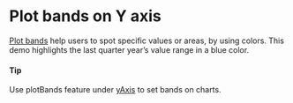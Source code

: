 # Plot bands on Y axis
[Plot bands](https://api.highcharts.com/highstock/yAxis.plotBands) help users to spot specific values or areas, by using colors. This demo highlights the last quarter year’s value range in a blue color. 
#### Tip
Use plotBands feature under [yAxis](https://api.highcharts.com/highstock/yAxis) to set bands on charts.